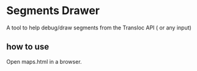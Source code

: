 # Segments Drawer

A tool to help debug/draw segments from the Transloc API ( or any input)


## how to use

Open maps.html in a browser.



